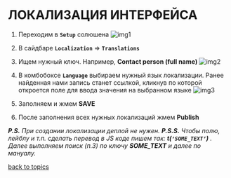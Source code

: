 # ЛОКАЛИЗАЦИЯ ИНТЕРФЕЙСА

1. Переходим в **`Setup`** солюшена
![img1](https://github.com/CrappyCodeMaker/ECCENTEX-KNOWLEGE/blob/main/Content/6%20Localization/IMG/1.png)

2. В сайдбаре **`Localization`** => **`Translations`**
3. Ищем нужный ключ. Например, **Contact person (full name)**
![img2](https://github.com/CrappyCodeMaker/ECCENTEX-KNOWLEGE/blob/main/Content/6%20Localization/IMG/2.png)

4. В комбобоксе **`Language`** выбираем нужный язык локализации. Ранее найденная нами запись станет ссылкой, кликнув по которой откроется поле для ввода значения на выбранном языке
![img3](https://github.com/CrappyCodeMaker/ECCENTEX-KNOWLEGE/blob/main/Content/6%20Localization/IMG/3.png)

5. Заполняем и жмем **SAVE**
6. После заполнения всех нужных локализаций жмем **Publish**

**_P.S._** _При создании локализации деплой не нужен._
**_P.S.S._** _Чтобы полю, лейблу и т.п. сделать перевод в JS коде пишем так: **t(`‘SOME_TEXT’`)** . Далее выполняем поиск _(п.3)_ по ключу **SOME_TEXT** и далее по мануалу._


[back to topics](https://github.com/CrappyCodeMaker/ECCENTEX-KNOWLEGE/blob/main/Content/0%20Topics/README.md)